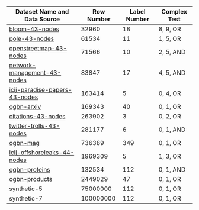 | Dataset Name and Data Source                   | Row Number | Label Number | Complex Test |
|------------------------------------------------|------------|--------------|--------------|
| [bloom-43-nodes](https://github.com/neo4j-graph-examples/bloom)                     | 32960      | 18           | 8, 9, OR     |
| [pole-43-nodes](https://github.com/neo4j-graph-examples/pole)                       | 61534      | 11           | 1, 5, OR     |
| [openstreetmap-43-nodes](https://github.com/neo4j-graph-examples/openstreetmap)     | 71566      | 10           | 2, 5, AND    |
| [network-management-43-nodes](https://github.com/neo4j-graph-examples/network-management) | 83847      | 17           | 4, 5, AND    |
| [icij-paradise-papers-43-nodes](https://github.com/neo4j-graph-examples/icij-paradise-papers) | 163414     | 5            | 0, 4, OR     |
| [ogbn-arxiv](https://ogb.stanford.edu/docs/nodeprop/#ogbn-mag)                      | 169343     | 40           | 0, 1, OR     |
| [citations-43-nodes](https://github.com/neo4j-graph-examples/citations)             | 263902     | 3            | 0, 2, OR     |
| [twitter-trolls-43-nodes](https://github.com/neo4j-graph-examples/twitter-trolls)   | 281177     | 6            | 0, 1, AND    |
| [ogbn-mag](https://ogb.stanford.edu/docs/nodeprop/#ogbn-mag)                        | 736389     | 349          | 0, 1, OR     |
| [icij-offshoreleaks-44-nodes](https://github.com/neo4j-graph-examples/icij-offshoreleaks) | 1969309    | 5            | 1, 3, OR     |
| [ogbn-proteins](https://ogb.stanford.edu/docs/nodeprop/#ogbn-mag)                   | 132534     | 112          | 0, 1, AND    |
| [ogbn-products](https://ogb.stanford.edu/docs/nodeprop/#ogbn-mag)                   | 2449029    | 47           | 0, 1, OR     |
| synthetic-5                                                                         | 75000000   | 112            | 0, 1, OR    |
| synthetic-7                                                                         | 100000000  | 112            | 0, 1, OR    |
